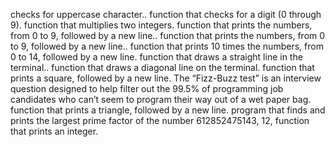 checks for uppercase character..
function that checks for a digit (0 through 9).
function that multiplies two integers.
function that prints the numbers, from 0 to 9, followed by a new line..
function that prints the numbers, from 0 to 9, followed by a new line..
function that prints 10 times the numbers, from 0 to 14, followed by a new line.
function that draws a straight line in the terminal..
function that draws a diagonal line on the terminal.
function that prints a square, followed by a new line.
The “Fizz-Buzz test” is an interview question designed to help filter out the 99.5% of programming job candidates who can’t seem to program their way out of a wet paper bag.
function that prints a triangle, followed by a new line.
program that finds and prints the largest prime factor of the number 612852475143, 12, function that prints an integer.
